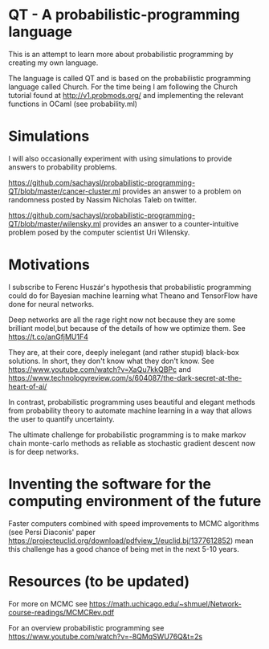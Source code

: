 # QT - A probabilistic-programming language

This is an attempt to learn more about probabilistic programming by creating my
own language.

The language is called QT and is based on the probabilistic programming language
called Church. For the time being I am following the Church tutorial found at http://v1.probmods.org/ and implementing the relevant functions in OCaml (see probability.ml)

# Simulations
I will also occasionally experiment with using simulations to provide answers to probability problems.

https://github.com/sachaysl/probabilistic-programming-QT/blob/master/cancer-cluster.ml  provides an answer to a problem on randomness posted by Nassim Nicholas Taleb on twitter.

https://github.com/sachaysl/probabilistic-programming-QT/blob/master/wilensky.ml provides an answer to a counter-intuitive problem posed by the computer scientist Uri Wilensky.

# Motivations
I subscribe to Ferenc Huszár's hypothesis that probabilistic programming could do for Bayesian machine learning what Theano and TensorFlow have done for neural networks.

Deep networks are all the rage right now not because they are some brilliant model,but because of the details of how we optimize them. See https://t.co/anGfjMU1F4

They are, at their core, deeply inelegant (and rather stupid) black-box solutions. In short, they don't know what they don't know. See https://www.youtube.com/watch?v=XaQu7kkQBPc and https://www.technologyreview.com/s/604087/the-dark-secret-at-the-heart-of-ai/

In contrast, probabilistic programming uses beautiful and elegant methods from probability theory to automate machine learning in a way that allows the user to quantify uncertainty.

The ultimate challenge for probabilistic programming is to make markov chain monte-carlo methods as reliable as stochastic gradient descent now is for deep networks.

# Inventing the software for the computing environment of the future
Faster computers combined with speed improvements to MCMC algorithms (see Persi Diaconis' paper https://projecteuclid.org/download/pdfview_1/euclid.bj/1377612852) mean this challenge has a good chance of being met in the next 5-10 years.



# Resources (to be updated)
For more on MCMC see https://math.uchicago.edu/~shmuel/Network-course-readings/MCMCRev.pdf

For an overview probabilistic programming see https://www.youtube.com/watch?v=-8QMqSWU76Q&t=2s